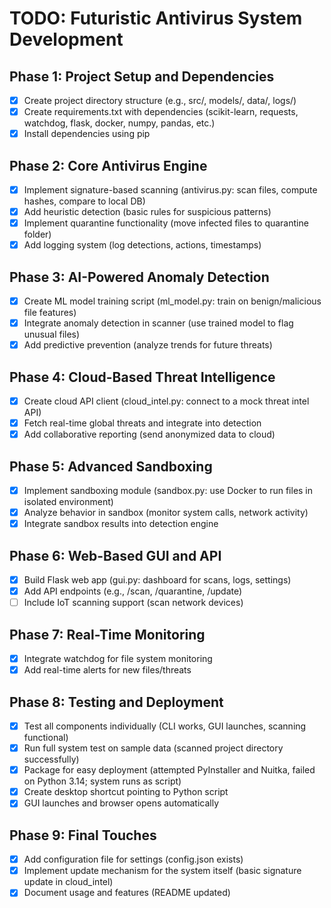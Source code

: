 # TODO: Futuristic Antivirus System Development

## Phase 1: Project Setup and Dependencies
- [x] Create project directory structure (e.g., src/, models/, data/, logs/)
- [x] Create requirements.txt with dependencies (scikit-learn, requests, watchdog, flask, docker, numpy, pandas, etc.)
- [x] Install dependencies using pip

## Phase 2: Core Antivirus Engine
- [x] Implement signature-based scanning (antivirus.py: scan files, compute hashes, compare to local DB)
- [x] Add heuristic detection (basic rules for suspicious patterns)
- [x] Implement quarantine functionality (move infected files to quarantine folder)
- [x] Add logging system (log detections, actions, timestamps)

## Phase 3: AI-Powered Anomaly Detection
- [x] Create ML model training script (ml_model.py: train on benign/malicious file features)
- [x] Integrate anomaly detection in scanner (use trained model to flag unusual files)
- [x] Add predictive prevention (analyze trends for future threats)

## Phase 4: Cloud-Based Threat Intelligence
- [x] Create cloud API client (cloud_intel.py: connect to a mock threat intel API)
- [x] Fetch real-time global threats and integrate into detection
- [x] Add collaborative reporting (send anonymized data to cloud)

## Phase 5: Advanced Sandboxing
- [x] Implement sandboxing module (sandbox.py: use Docker to run files in isolated environment)
- [x] Analyze behavior in sandbox (monitor system calls, network activity)
- [x] Integrate sandbox results into detection engine

## Phase 6: Web-Based GUI and API
- [x] Build Flask web app (gui.py: dashboard for scans, logs, settings)
- [x] Add API endpoints (e.g., /scan, /quarantine, /update)
- [ ] Include IoT scanning support (scan network devices)

## Phase 7: Real-Time Monitoring
- [x] Integrate watchdog for file system monitoring
- [x] Add real-time alerts for new files/threats

## Phase 8: Testing and Deployment
- [x] Test all components individually (CLI works, GUI launches, scanning functional)
- [x] Run full system test on sample data (scanned project directory successfully)
- [x] Package for easy deployment (attempted PyInstaller and Nuitka, failed on Python 3.14; system runs as script)
- [x] Create desktop shortcut pointing to Python script
- [x] GUI launches and browser opens automatically

## Phase 9: Final Touches
- [x] Add configuration file for settings (config.json exists)
- [x] Implement update mechanism for the system itself (basic signature update in cloud_intel)
- [x] Document usage and features (README updated)
